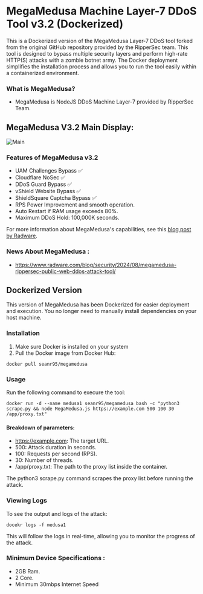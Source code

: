 # MegaMedusa Machine Layer-7 DDoS Tool v3.2 (Dockerized)

This is a Dockerized version of the MegaMedusa Layer-7 DDoS tool forked from the original GitHub repository provided by the RipperSec team. This tool is designed to bypass multiple security layers and perform high-rate HTTP(S) attacks with a zombie botnet army. The Docker deployment simplifies the installation process and allows you to run the tool easily within a containerized environment.

### What is MegaMedusa?
- MegaMedusa is NodeJS DDoS Machine Layer-7 provided by RipperSec Team.

## MegaMedusa V3.2 Main Display:
 ![Main](maindisplay.jpg)

### Features of MegaMedusa v3.2
- UAM Challenges Bypass ✅
- Cloudflare NoSec ✅
- DDoS Guard Bypass ✅
- vShield Website Bypass ✅
- ShieldSquare Captcha Bypass ✅
- RPS Power Improvement and smooth operation.
- Auto Restart if RAM usage exceeds 80%.
- Maximum DDoS Hold: 100,000K seconds.

For more information about MegaMedusa's capabilities, see this [blog post by Radware](https://www.radware.com/blog/security/2024/08/megamedusa-rippersec-public-web-ddos-attack-tool/).

### News About MegaMedusa :
- https://www.radware.com/blog/security/2024/08/megamedusa-rippersec-public-web-ddos-attack-tool/

## Dockerized Version
This version of MegaMedusa has been Dockerized for easier deployment and execution. 
You no longer need to manually install dependencies on your host machine.

### Installation
1. Make sure Docker is installed on your system
2. Pull the Docker image from Docker Hub:
```
docker pull seanr95/megamedusa
```

### Usage
Run the following command to execure the tool:
```
docker run -d --name medusa1 seanr95/megamedusa bash -c "python3 scrape.py && node MegaMedusa.js https://example.com 500 100 30 /app/proxy.txt"
```
#### Breakdown of parameters:
- https://example.com: The target URL.
- 500: Attack duration in seconds.
- 100: Requests per second (RPS).
- 30: Number of threads.
- /app/proxy.txt: The path to the proxy list inside the container.

The python3 scrape.py command scrapes the proxy list before running the attack.

### Viewing Logs
To see the output and logs of the attack:
```
docekr logs -f medusa1
```
This will follow the logs in real-time, allowing you to monitor the progress of the attack.

### Minimum Device Specifications :
- 2GB Ram.
- 2 Core.
- Minimum 30mbps Internet Speed
